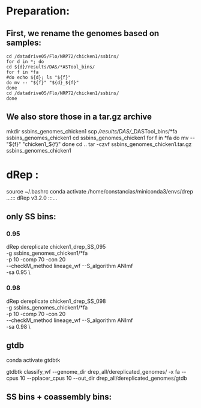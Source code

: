 # Preparation:

## First, we rename the genomes based on samples:

	cd /datadrive05/Flo/NRP72/chicken1/ssbins/
	for d in *; do 
	cd ${d}/results/DAS/*ASTool_bins/
	for f in *fa
	#do echo ${d}; ls "${f}"
	do mv -- "${f}" "${d}_${f}"
	done
	cd /datadrive05/Flo/NRP72/chicken1/ssbins/
	done

## We also store those in a tar.gz archive

mkdir ssbins_genomes_chicken1
scp */results/DAS/*_DASTool_bins/*fa ssbins_genomes_chicken1
cd ssbins_genomes_chicken1
for f in *fa
	do mv -- "${f}" "chicken1_${f}"
	done
cd ..
tar -czvf ssbins_genomes_chicken1.tar.gz ssbins_genomes_chicken1

# dRep :
source ~/.bashrc 
conda activate  /home/constancias/miniconda3/envs/drep
	 ...::: dRep v3.2.0 :::...

## only SS bins:

### 0.95
dRep dereplicate chicken1_drep_SS_095 \
-g ssbins_genomes_chicken1/*fa \
-p 10 -comp 70 -con 20 \
--checkM_method lineage_wf --S_algorithm ANImf \
-sa 0.95 \


### 0.98
dRep dereplicate chicken1_drep_SS_098 \
-g ssbins_genomes_chicken1/*fa \
-p 10 -comp 70 -con 20 \
--checkM_method lineage_wf --S_algorithm ANImf \
-sa 0.98 \

## gtdb
conda activate gtdbtk

gtdbtk classify_wf --genome_dir drep_all/dereplicated_genomes/ -x fa --cpus 10 --pplacer_cpus 10 --out_dir drep_all/dereplicated_genomes/gtdb


## SS bins + coassembly bins:

